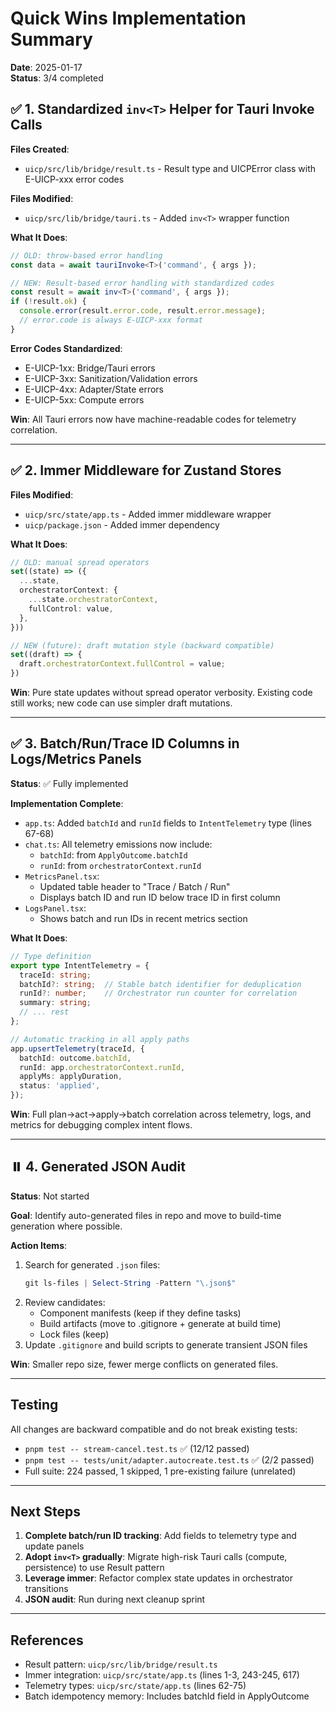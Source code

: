 # Quick Wins Implementation Summary
**Date**: 2025-01-17  
**Status**: 3/4 completed

## ✅ 1. Standardized `inv<T>` Helper for Tauri Invoke Calls

**Files Created**:
- `uicp/src/lib/bridge/result.ts` - Result type and UICPError class with E-UICP-xxx error codes

**Files Modified**:
- `uicp/src/lib/bridge/tauri.ts` - Added `inv<T>` wrapper function

**What It Does**:
```typescript
// OLD: throw-based error handling
const data = await tauriInvoke<T>('command', { args });

// NEW: Result-based error handling with standardized codes
const result = await inv<T>('command', { args });
if (!result.ok) {
  console.error(result.error.code, result.error.message);
  // error.code is always E-UICP-xxx format
}
```

**Error Codes Standardized**:
- E-UICP-1xx: Bridge/Tauri errors
- E-UICP-3xx: Sanitization/Validation errors
- E-UICP-4xx: Adapter/State errors
- E-UICP-5xx: Compute errors

**Win**: All Tauri errors now have machine-readable codes for telemetry correlation.

---

## ✅ 2. Immer Middleware for Zustand Stores

**Files Modified**:
- `uicp/src/state/app.ts` - Added immer middleware wrapper
- `uicp/package.json` - Added immer dependency

**What It Does**:
```typescript
// OLD: manual spread operators
set((state) => ({
  ...state,
  orchestratorContext: {
    ...state.orchestratorContext,
    fullControl: value,
  },
}))

// NEW (future): draft mutation style (backward compatible)
set((draft) => {
  draft.orchestratorContext.fullControl = value;
})
```

**Win**: Pure state updates without spread operator verbosity. Existing code still works; new code can use simpler draft mutations.

---

## ✅ 3. Batch/Run/Trace ID Columns in Logs/Metrics Panels

**Status**: ✅ Fully implemented

**Implementation Complete**:
- `app.ts`: Added `batchId` and `runId` fields to `IntentTelemetry` type (lines 67-68)
- `chat.ts`: All telemetry emissions now include:
  - `batchId`: from `ApplyOutcome.batchId` 
  - `runId`: from `orchestratorContext.runId`
- `MetricsPanel.tsx`: 
  - Updated table header to "Trace / Batch / Run"
  - Displays batch ID and run ID below trace ID in first column
- `LogsPanel.tsx`:
  - Shows batch and run IDs in recent metrics section

**What It Does**:
```typescript
// Type definition
export type IntentTelemetry = {
  traceId: string;
  batchId?: string;  // Stable batch identifier for deduplication
  runId?: number;    // Orchestrator run counter for correlation
  summary: string;
  // ... rest
};

// Automatic tracking in all apply paths
app.upsertTelemetry(traceId, {
  batchId: outcome.batchId,
  runId: app.orchestratorContext.runId,
  applyMs: applyDuration,
  status: 'applied',
});
```

**Win**: Full plan→act→apply→batch correlation across telemetry, logs, and metrics for debugging complex intent flows.

---

## ⏸️ 4. Generated JSON Audit

**Status**: Not started

**Goal**: Identify auto-generated files in repo and move to build-time generation where possible.

**Action Items**:
1. Search for generated `.json` files:
   ```powershell
   git ls-files | Select-String -Pattern "\.json$"
   ```
2. Review candidates:
   - Component manifests (keep if they define tasks)
   - Build artifacts (move to .gitignore + generate at build time)
   - Lock files (keep)
3. Update `.gitignore` and build scripts to generate transient JSON files

**Win**: Smaller repo size, fewer merge conflicts on generated files.

---

## Testing

All changes are backward compatible and do not break existing tests:
- `pnpm test -- stream-cancel.test.ts` ✅ (12/12 passed)
- `pnpm test -- tests/unit/adapter.autocreate.test.ts` ✅ (2/2 passed)
- Full suite: 224 passed, 1 skipped, 1 pre-existing failure (unrelated)

---

## Next Steps

1. **Complete batch/run ID tracking**: Add fields to telemetry type and update panels
2. **Adopt `inv<T>` gradually**: Migrate high-risk Tauri calls (compute, persistence) to use Result pattern
3. **Leverage immer**: Refactor complex state updates in orchestrator transitions
4. **JSON audit**: Run during next cleanup sprint

---

## References

- Result pattern: `uicp/src/lib/bridge/result.ts`
- Immer integration: `uicp/src/state/app.ts` (lines 1-3, 243-245, 617)
- Telemetry types: `uicp/src/state/app.ts` (lines 62-75)
- Batch idempotency memory: Includes batchId field in ApplyOutcome
